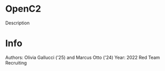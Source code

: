 # OpenC2
Description 


# Info 
Authors: Olivia Gallucci ('25) and Marcus Otto ('24)
Year: 2022 Red Team Recruiting 
